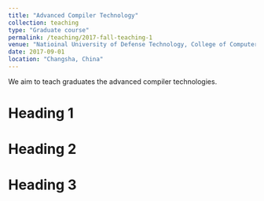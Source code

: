 ```yaml
---
title: "Advanced Compiler Technology"
collection: teaching
type: "Graduate course"
permalink: /teaching/2017-fall-teaching-1
venue: "Natioinal University of Defense Technology, College of Computer Science"
date: 2017-09-01
location: "Changsha, China"
---
```


We aim to teach graduates the advanced compiler technologies. 

Heading 1
======

Heading 2
======

Heading 3
======
